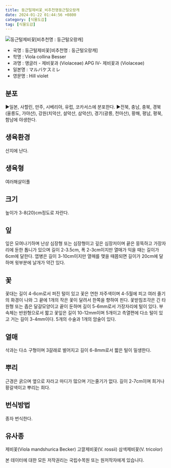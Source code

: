 ```yaml
---
title: 둥근털제비꽃_비추천명둥근털오랑캐
date: 2024-01-22 01:44:56 +0800
category: [식물도감]
tag: [식물도감]
---
```




![둥근털제비꽃[비추천명 : 둥근털오랑캐]](/fileUpload/plants/basic/Violaceae/Viola/13511/13511_20160805112554501files_th2.jpg)
- 국명 : 둥근털제비꽃[비추천명 : 둥근털오랑캐]
- 학명 : Viola collina Besser
- 과명 : 앵글러 - 제비꽃과 (Violaceae) APG Ⅳ- 제비꽃과 (Violaceae)
- 일본명 : マルバケスミレ
- 영문명 : Hill violet


## 분포
▶일본, 사할린, 만주, 시베리아, 유럽, 코카서스에 분포한다.▶전북, 충남, 충북, 경북(울릉도, 가야산), 강원(치악산, 설악산, 삼악산), 경기(광릉, 천마산), 황해, 평남, 평북, 함남에 야생한다.
## 생육환경
산지에 난다.
## 생육형
여러해살이풀 
## 크기
높이가 3-8(20)cm정도로 자란다.
## 잎
잎은 모여나기하며 난상 심장형 또는 심장형이고 깊은 심장저이며 끝은 뭉뚝하고 가장자리에 둔한 톱니가 있으며 길이 2-3.5cm, 폭 2-3cm이지만 열매가 익을 때는 길이가 6cm에 달한다. 엽병은 길이 3-10cm이지만 열매를 맺을 때쯤되면 길이가 20cm에 달하며 윗부분에 날개가 약간 있다.
## 꽃
꽃대는 길이 4-6cm로서 퍼진 털이 있고 꽃은 연한 자주색이며 4-5월에 피고 여러 줄기의 화경이 나와 그 끝에 1개의 작은 꽃이 달려서 한쪽을 향하여 핀다. 꽃받침조각은 긴 타원형 또는 좁은 달걀모양이고 끝이 둔하며 길이 5-6mm로서 가장자리에 털이 있다. 부속체는 반원형으로서 짧고 꽃잎은 길이 10-12mm이며 5개이고 측열편에 다소 털이 있고 거는 길이 3-4mm이다. 5개의 수술과 1개의 암술이 있다.
## 열매
삭과는 다소 구형이며 3갈래로 벌어지고 길이 6-8mm로서 짧은 털이 밀생한다.
## 뿌리
근경은 굵으며 옆으로 자라고 마디가 많으며 기는줄기가 없다. 길이 2-7cm이며 희거나 황갈색이고 뿌리는 희다.
## 번식방법
종자 번식한다.
## 유사종
제비꽃(Viola mandshurica Becker)고깔제비꽃(V. rossii)삼색제비꽃(V. tricolor)






본 데이터에 대한 모든 저작권리는 국립수목원 또는 원저작자에게 있습니다.
